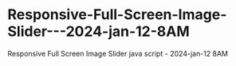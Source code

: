 # Responsive-Full-Screen-Image-Slider---2024-jan-12-8AM
Responsive Full Screen Image Slider java script - 2024-jan-12 8AM

